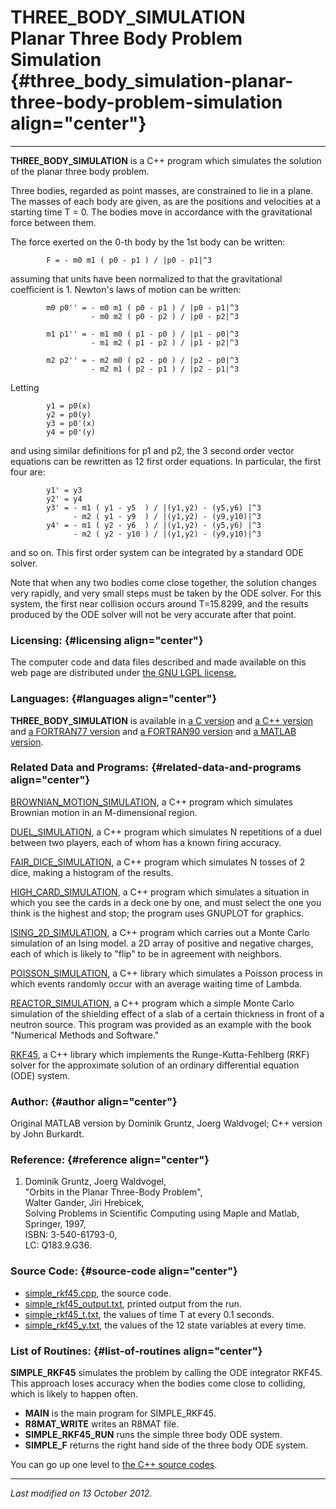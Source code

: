 THREE\_BODY\_SIMULATION\
Planar Three Body Problem Simulation {#three_body_simulation-planar-three-body-problem-simulation align="center"}
====================================

------------------------------------------------------------------------

**THREE\_BODY\_SIMULATION** is a C++ program which simulates the
solution of the planar three body problem.

Three bodies, regarded as point masses, are constrained to lie in a
plane. The masses of each body are given, as are the positions and
velocities at a starting time T = 0. The bodies move in accordance with
the gravitational force between them.

The force exerted on the 0-th body by the 1st body can be written:

            F = - m0 m1 ( p0 - p1 ) / |p0 - p1|^3
          

assuming that units have been normalized to that the gravitational
coefficient is 1. Newton's laws of motion can be written:

      
            m0 p0'' = - m0 m1 ( p0 - p1 ) / |p0 - p1|^3 
                      - m0 m2 ( p0 - p2 ) / |p0 - p2|^3
      
            m1 p1'' = - m1 m0 ( p1 - p0 ) / |p1 - p0|^3 
                      - m1 m2 ( p1 - p2 ) / |p1 - p2|^3
      
            m2 p2'' = - m2 m0 ( p2 - p0 ) / |p2 - p0|^3 
                      - m2 m1 ( p2 - p1 ) / |p2 - p1|^3
          

Letting

            y1 = p0(x)
            y2 = p0(y)
            y3 = p0'(x)
            y4 = p0'(y)
          

and using similar definitions for p1 and p2, the 3 second order vector
equations can be rewritten as 12 first order equations. In particular,
the first four are:

            y1' = y3
            y2' = y4
            y3' = - m1 ( y1 - y5  ) / |(y1,y2) - (y5,y6) |^3 
                  - m2 ( y1 - y9  ) / |(y1,y2) - (y9,y10)|^3
            y4' = - m1 ( y2 - y6  ) / |(y1,y2) - (y5,y6) |^3 
                  - m2 ( y2 - y10 ) / |(y1,y2) - (y9,y10)|^3
          

and so on. This first order system can be integrated by a standard ODE
solver.

Note that when any two bodies come close together, the solution changes
very rapidly, and very small steps must be taken by the ODE solver. For
this system, the first near collision occurs around T=15.8299, and the
results produced by the ODE solver will not be very accurate after that
point.

### Licensing: {#licensing align="center"}

The computer code and data files described and made available on this
web page are distributed under [the GNU LGPL
license.](../../txt/gnu_lgpl.txt)

### Languages: {#languages align="center"}

**THREE\_BODY\_SIMULATION** is available in [a C
version](../../c_src/three_body_simulation/three_body_simulation.md)
and [a C++
version](../../master/three_body_simulation/three_body_simulation.md)
and [a FORTRAN77
version](../../f77_src/three_body_simulation/three_body_simulation.md)
and [a FORTRAN90
version](../../f_src/three_body_simulation/three_body_simulation.md)
and [a MATLAB
version](../../m_src/three_body_simulation/three_body_simulation.md).

### Related Data and Programs: {#related-data-and-programs align="center"}

[BROWNIAN\_MOTION\_SIMULATION](../../master/brownian_motion_simulation/brownian_motion_simulation.md),
a C++ program which simulates Brownian motion in an M-dimensional
region.

[DUEL\_SIMULATION](../../master/duel_simulation/duel_simulation.md),
a C++ program which simulates N repetitions of a duel between two
players, each of whom has a known firing accuracy.

[FAIR\_DICE\_SIMULATION](../../master/fair_dice_simulation/fair_dice_simulation.md),
a C++ program which simulates N tosses of 2 dice, making a histogram of
the results.

[HIGH\_CARD\_SIMULATION](../../master/high_card_simulation/high_card_simulation.md),
a C++ program which simulates a situation in which you see the cards in
a deck one by one, and must select the one you think is the highest and
stop; the program uses GNUPLOT for graphics.

[ISING\_2D\_SIMULATION](../../master/ising_2d_simulation/ising_2d_simulation.md),
a C++ program which carries out a Monte Carlo simulation of an Ising
model. a 2D array of positive and negative charges, each of which is
likely to "flip" to be in agreement with neighbors.

[POISSON\_SIMULATION](../../master/poisson_simulation/poisson_simulation.md),
a C++ library which simulates a Poisson process in which events randomly
occur with an average waiting time of Lambda.

[REACTOR\_SIMULATION](../../master/reactor_simulation/reactor_simulation.md),
a C++ program which a simple Monte Carlo simulation of the shielding
effect of a slab of a certain thickness in front of a neutron source.
This program was provided as an example with the book "Numerical Methods
and Software."

[RKF45](../../master/rkf45/rkf45.md), a C++ library which implements
the Runge-Kutta-Fehlberg (RKF) solver for the approximate solution of an
ordinary differential equation (ODE) system.

### Author: {#author align="center"}

Original MATLAB version by Dominik Gruntz, Joerg Waldvogel; C++ version
by John Burkardt.

### Reference: {#reference align="center"}

1.  Dominik Gruntz, Joerg Waldvogel,\
    "Orbits in the Planar Three-Body Problem",\
    Walter Gander, Jiri Hrebicek,\
    Solving Problems in Scientific Computing using Maple and Matlab,\
    Springer, 1997,\
    ISBN: 3-540-61793-0,\
    LC: Q183.9.G36.

### Source Code: {#source-code align="center"}

-   [simple\_rkf45.cpp](simple_rkf45.cpp), the source code.
-   [simple\_rkf45\_output.txt](simple_rkf45_output.txt), printed output
    from the run.
-   [simple\_rkf45\_t.txt](simple_rkf45_t.txt), the values of time T at
    every 0.1 seconds.
-   [simple\_rkf45\_y.txt](simple_rkf45_y.txt), the values of the 12
    state variables at every time.

### List of Routines: {#list-of-routines align="center"}

**SIMPLE\_RKF45** simulates the problem by calling the ODE integrator
RKF45. This approach loses accuracy when the bodies come close to
colliding, which is likely to happen often.

-   **MAIN** is the main program for SIMPLE\_RKF45.
-   **R8MAT\_WRITE** writes an R8MAT file.
-   **SIMPLE\_RKF45\_RUN** runs the simple three body ODE system.
-   **SIMPLE\_F** returns the right hand side of the three body ODE
    system.

You can go up one level to [the C++ source codes](../cpp_src.md).

------------------------------------------------------------------------

*Last modified on 13 October 2012.*
